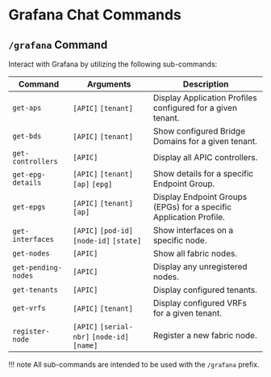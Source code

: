 # Grafana Chat Commands

## `/grafana` Command

Interact with Grafana by utilizing the following sub-commands:

| Command | Arguments | Description |
| ------- | --------- | ----------- |
| `get-aps` | `[APIC]` `[tenant]` | Display Application Profiles configured for a given tenant. |
| `get-bds` | `[APIC]` `[tenant]` | Show configured Bridge Domains for a given tenant. |
| `get-controllers` | `[APIC]` | Display all APIC controllers. |
| `get-epg-details` | `[APIC]` `[tenant]` `[ap]` `[epg]` | Show details for a specific Endpoint Group. |
| `get-epgs` | `[APIC]` `[tenant]` `[ap]` | Display Endpoint Groups (EPGs) for a specific Application Profile. |
| `get-interfaces` | `[APIC]` `[pod-id]` `[node-id]` `[state]` | Show interfaces on a specific node. |
| `get-nodes` | `[APIC]` | Show all fabric nodes. |
| `get-pending-nodes` | `[APIC]` | Display any unregistered nodes. |
| `get-tenants` | `[APIC]` | Display configured tenants. |
| `get-vrfs` | `[APIC]` `[tenant]` | Display configured VRFs for a given tenant. |
| `register-node` | `[APIC]` `[serial-nbr]` `[node-id]` `[name]` | Register a new fabric node. |

!!! note
    All sub-commands are intended to be used with the `/grafana` prefix.
